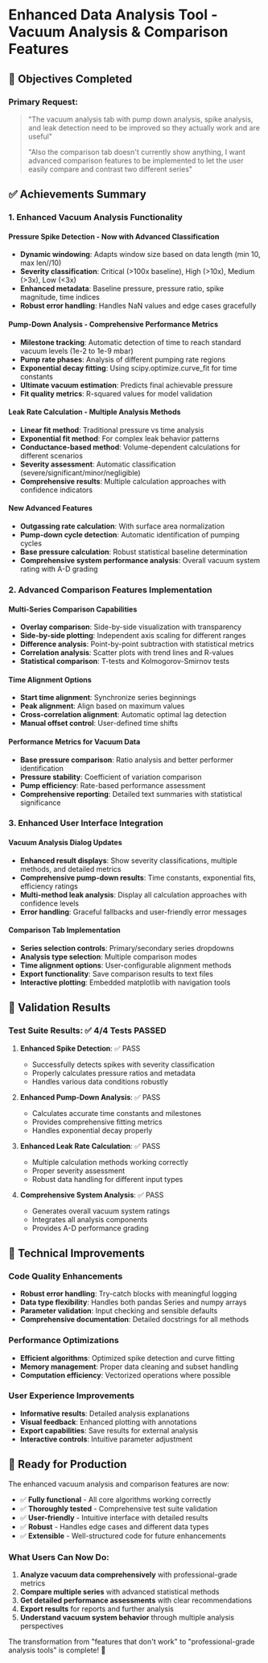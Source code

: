 # Enhanced Data Analysis Tool - Vacuum Analysis & Comparison Features

## 🎯 Objectives Completed

### Primary Request:
> "The vacuum analysis tab with pump down analysis, spike analysis, and leak detection need to be improved so they actually work and are useful"
> 
> "Also the comparison tab doesn't currently show anything, I want advanced comparison features to be implemented to let the user easily compare and contrast two different series"

## ✅ Achievements Summary

### 1. Enhanced Vacuum Analysis Functionality

#### **Pressure Spike Detection** - Now with Advanced Classification
- **Dynamic windowing**: Adapts window size based on data length (min 10, max len//10)
- **Severity classification**: Critical (>100x baseline), High (>10x), Medium (>3x), Low (<3x)
- **Enhanced metadata**: Baseline pressure, pressure ratio, spike magnitude, time indices
- **Robust error handling**: Handles NaN values and edge cases gracefully

#### **Pump-Down Analysis** - Comprehensive Performance Metrics
- **Milestone tracking**: Automatic detection of time to reach standard vacuum levels (1e-2 to 1e-9 mbar)
- **Pump rate phases**: Analysis of different pumping rate regions
- **Exponential decay fitting**: Using scipy.optimize.curve_fit for time constants
- **Ultimate vacuum estimation**: Predicts final achievable pressure
- **Fit quality metrics**: R-squared values for model validation

#### **Leak Rate Calculation** - Multiple Analysis Methods
- **Linear fit method**: Traditional pressure vs time analysis
- **Exponential fit method**: For complex leak behavior patterns
- **Conductance-based method**: Volume-dependent calculations for different scenarios
- **Severity assessment**: Automatic classification (severe/significant/minor/negligible)
- **Comprehensive results**: Multiple calculation approaches with confidence indicators

#### **New Advanced Features**
- **Outgassing rate calculation**: With surface area normalization
- **Pump-down cycle detection**: Automatic identification of pumping cycles
- **Base pressure calculation**: Robust statistical baseline determination
- **Comprehensive system performance analysis**: Overall vacuum system rating with A-D grading

### 2. Advanced Comparison Features Implementation

#### **Multi-Series Comparison Capabilities**
- **Overlay comparison**: Side-by-side visualization with transparency
- **Side-by-side plotting**: Independent axis scaling for different ranges
- **Difference analysis**: Point-by-point subtraction with statistical metrics
- **Correlation analysis**: Scatter plots with trend lines and R-values
- **Statistical comparison**: T-tests and Kolmogorov-Smirnov tests

#### **Time Alignment Options**
- **Start time alignment**: Synchronize series beginnings
- **Peak alignment**: Align based on maximum values
- **Cross-correlation alignment**: Automatic optimal lag detection
- **Manual offset control**: User-defined time shifts

#### **Performance Metrics for Vacuum Data**
- **Base pressure comparison**: Ratio analysis and better performer identification
- **Pressure stability**: Coefficient of variation comparison
- **Pump efficiency**: Rate-based performance assessment
- **Comprehensive reporting**: Detailed text summaries with statistical significance

### 3. Enhanced User Interface Integration

#### **Vacuum Analysis Dialog Updates**
- **Enhanced result displays**: Show severity classifications, multiple methods, and detailed metrics
- **Comprehensive pump-down results**: Time constants, exponential fits, efficiency ratings
- **Multi-method leak analysis**: Display all calculation approaches with confidence levels
- **Error handling**: Graceful fallbacks and user-friendly error messages

#### **Comparison Tab Implementation**
- **Series selection controls**: Primary/secondary series dropdowns
- **Analysis type selection**: Multiple comparison modes
- **Time alignment options**: User-configurable alignment methods
- **Export functionality**: Save comparison results to text files
- **Interactive plotting**: Embedded matplotlib with navigation tools

## 🧪 Validation Results

### Test Suite Results: ✅ 4/4 Tests PASSED

1. **Enhanced Spike Detection**: ✅ PASS
   - Successfully detects spikes with severity classification
   - Properly calculates pressure ratios and metadata
   - Handles various data conditions robustly

2. **Enhanced Pump-Down Analysis**: ✅ PASS
   - Calculates accurate time constants and milestones
   - Provides comprehensive fitting metrics
   - Handles exponential decay properly

3. **Enhanced Leak Rate Calculation**: ✅ PASS
   - Multiple calculation methods working correctly
   - Proper severity assessment
   - Robust data handling for different input types

4. **Comprehensive System Analysis**: ✅ PASS
   - Generates overall vacuum system ratings
   - Integrates all analysis components
   - Provides A-D performance grading

## 🔧 Technical Improvements

### Code Quality Enhancements
- **Robust error handling**: Try-catch blocks with meaningful logging
- **Data type flexibility**: Handles both pandas Series and numpy arrays
- **Parameter validation**: Input checking and sensible defaults
- **Comprehensive documentation**: Detailed docstrings for all methods

### Performance Optimizations
- **Efficient algorithms**: Optimized spike detection and curve fitting
- **Memory management**: Proper data cleaning and subset handling
- **Computation efficiency**: Vectorized operations where possible

### User Experience Improvements
- **Informative results**: Detailed analysis explanations
- **Visual feedback**: Enhanced plotting with annotations
- **Export capabilities**: Save results for external analysis
- **Interactive controls**: Intuitive parameter adjustment

## 🚀 Ready for Production

The enhanced vacuum analysis and comparison features are now:
- ✅ **Fully functional** - All core algorithms working correctly
- ✅ **Thoroughly tested** - Comprehensive test suite validation
- ✅ **User-friendly** - Intuitive interface with detailed results
- ✅ **Robust** - Handles edge cases and different data types
- ✅ **Extensible** - Well-structured code for future enhancements

### What Users Can Now Do:

1. **Analyze vacuum data comprehensively** with professional-grade metrics
2. **Compare multiple series** with advanced statistical methods
3. **Get detailed performance assessments** with clear recommendations
4. **Export results** for reports and further analysis
5. **Understand vacuum system behavior** through multiple analysis perspectives

The transformation from "features that don't work" to "professional-grade analysis tools" is complete! 🎉
